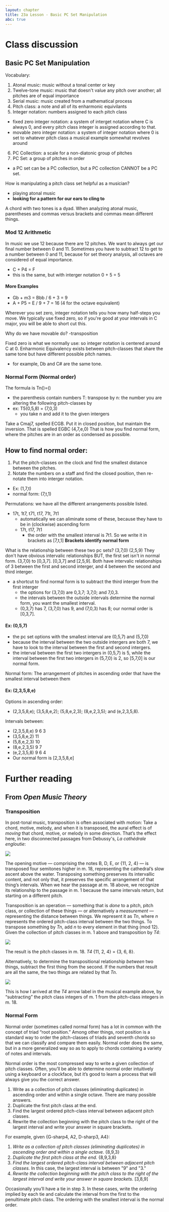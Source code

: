 ```yaml
---
layout: chapter
title: 23a Lesson - Basic PC Set Manipulation
abc: true
---
```


# Class discussion

## Basic PC Set Manipulation

Vocabulary:
1. Atonal music: music without a tonal center or key
2. Twelve-tone music: music that doesn't value any pitch over another; all pitches are of equal importance
3. Serial music: music created from a mathematical process
4. Pitch class: a note and all of its enharmonic equivilants
5. Integer notation: numbers assigned to each pitch class
  - fixed zero integer notation: a system of interget notation where C is always 0, and every pitch class integer is assigned according to that.
  - movable zero integer notation: a system of integer notation where 0 is set to whatever pitch class a musical example somewhat revolves around
6. PC Collection: a scale for a non-diatonic group of pitches
7. PC Set: a group of pitches in order
  - a PC set can be a PC collection, but a PC collection CANNOT be a PC set.


How is manipulating a pitch class set helpful as a musician?
- playing atonal music
- **looking for a pattern for our ears to cling to**

A chord with two tones is a dyad. 
When analyzing atonal music, parentheses and commas versus brackets and commas mean different things. 

### Mod 12 Arithmetic
In music we use 12 because there are 12 pitches.
We want to always get our final number between 0 and 11. 
Sometimes you have to subtract 12 to get to a number between 0 and 11, because for set theory analysis, all octaves are considered of equal importance.
- C + P4 = F
- this is the same, but with interger notation 0 + 5 = 5

#### More Examples
- Gb + m3 = Bbb / 6 + 3 = 9
- A + P5 = E / 9 + 7 = 16 (4 for the octave equivalent)

Wherever you set zero, integer notation tells you how many half-steps you move. 
We typically use fixed zero, so if you're good at your intervals in C major, you will be able to short cut this.

Why do we have movable do?
-transposition

Fixed zero is what we normally use: so integer notation is centered around C at 0. 
Enharmonic Equivalency exists between pitch-classes that share the same tone but have different possible pitch names.
- for example, Db and C# are the same tone. 

### Normal Form (Normal order)
The formula is Tn()=()
  - the parenthesis contain numbers
T: transpose by
n: the number you are altering the following pitch-classes by
- ex: T5(0,5,8) = (7,0,3)
  - you take n and add it to the given intergers
  
Take a Cmaj7, spelled ECGB. 
Put it in closed position, but maintain the inversion. 
That is spelled EGBC (4,7,e,0)
That is how you find normal form, where the pitches are in an order as condensed as possible.

## How to find normal order:
 1. Put the pitch-classes on the clock and find the smallest distance between the pitches.
 2. Notate the numbers on a staff and find the closed position, then re-notate them into interger notation. 
  - Ex: (1,7,t)
  - normal form: (7,t,1)

Permutations: we have all the different arrangements possible listed.
- 17t, 1t7, t71, t17, 71t, 7t1
  - automatically we can aliminate some of these, because they have to be in (clockwise) ascending form
  - 17t, t17, 7t1
    - the order with the smallest interval is 7t1. So we write it in brackets as [7,t,1]
 **Brackets identify normal form**
 
 What is the relationship between these two pc sets?
(3,7,0)
(2,5,9)
They don't have obvious intervalic relationships
BUT, the first set isn't in normal form.
(3,7,0) to [0,3,7].
[0,3,7] and [2,5,9]. 
Both have intervalic relationships of 3 between the first and second interger, and 4 between the second and third interger.
- a shortcut to find normal form is to subtract the third interger from the first interger
  - the options for (3,7,0) are 0,3,7; 3,7,0; and 7,0,3.
  - the intervals between the outside intervals determine the normal form, you want the smallest interval.
  - (0,3,7) has 7, (3,7,0) has 9, and (7,0,3) has 8; our normal order is [0,3,7]. 
  
#### Ex: (0,5,7)
- the pc set options with the smallest interval are (0,5,7) and (5,7,0)
- because the interval between the two outside intergers are both 7, we have to look to the interval between the first and second intergers.
- the interval between the first two intergers in (0,5,7) is 5, while the interval between the first two intergers in (5,7,0) is 2, so [5,7,0] is our normal form. 
    
 Normal form: The arrangement of pitches in ascending order that have the smallest interval between them
 
 #### Ex: (2,3,5,8,e)
 Options in ascending order:
 - (2,3,5,8,e); (3,5,8,e,2); (5,8,e,2,3); (8,e,2,3,5); and (e,2,3,5,8).
 
 Intervals between:
 - (2,3,5,8,e) 9 6 3
 - (3,5,8,e,2) 11
 - (5,8,e,2,3) 10
 - (8,e,2,3,5) 9 7
 - (e,2,3,5,8) 9 6 4
  - Our normal form is [2,3,5,8,e]
  
# Further reading

## From *Open Music Theory*

### Transposition

In post-tonal music, transposition is often associated with motion: Take a chord, motive, melody, and when it is transposed, the aural effect is of *moving* that chord, motive, or melody in some direction. That’s the effect here, in two disconnected passages from Debussy's, *La cathédrale engloutie*:

[![](/images/postTonal/transposition.png)](/images/postTonal/transposition.png)

The opening motive — comprising the notes B, D, E, or {11, 2, 4} — is transposed four semitones higher in m. 18, representing the cathedral’s slow ascent above the water. Transposing something preserves its intervallic content, and not only that, it preserves the specific arrangement of that thing’s intervals. When we hear the passage at m. 18 above, we recognize its relationship to the passage in m. 1 because the same intervals return, but starting on a different pitch.

Transposition is an operation — something that is *done* to a pitch, pitch class, or collection of these things — or alternatively a *measurement* — representing the distance between things. We represent it as *Tn*, where *n* represents the ordered pitch-class interval between the two things. To transpose something by *Tn*, add *n* to every element in that thing (mod 12). Given the collection of pitch classes in m. 1 above and transposition by *T4*:

[![](/images/postTonal/t4.png)](/images/postTonal/t4.png)

The result is the pitch classes in m. 18. *T4* {11, 2, 4} = {3, 6, 8}.

Alternatively, to determine the transpositional relationship *between* two things, subtract the first thing from the second. If the numbers that result are all the same, the two things are related by that *Tn*.

[![](/images/postTonal/t4Measurement.png)](/images/postTonal/t4Measurement.png)

This is how I arrived at the *T4* arrow label in the musical example above, by “subtracting” the pitch class integers of m. 1 from the pitch-class integers in m. 18.

### Normal Form

Normal order (sometimes called normal form) has a lot in common with the concept of triad “root position.” Among other things, root position is a standard way to order the pitch-classes of triads and seventh chords so that we can classify and compare them easily. Normal order does the same, but in a more generalized way so as to apply to chords containing a variety of notes and intervals.

Normal order is the most compressed way to write a given collection of pitch classes. Often, you’ll be able to determine normal order intuitively using a keyboard or a clockface, but it’s good to learn a process that will always give you the correct answer.

1. Write as a collection of pitch classes (eliminating duplicates) in ascending order and within a single octave. There are many possible answers.
2. Duplicate the first pitch class at the end. 
3. Find the largest ordered pitch-class interval between adjacent pitch classes.
4. Rewrite the collection beginning with the pitch class to the right of the largest interval and write your answer in square brackets.

For example, given {G-sharp4, A2, D-sharp3, A4}:

1. *Write as a collection of pitch classes (eliminating duplicates) in ascending order and within a single octave.* {8,9,3}
2. *Duplicate the first pitch class at the end.* {8,9,3,8}
3. *Find the largest ordered pitch-class interval between adjacent pitch classes.* In this case, the largest interval is between "9" and "3."
4. *Rewrite the collection beginning with the pitch class to the right of the largest interval and write your answer in square brackets.* [3,8,9]

Occasionally you’ll have a tie in step 3. In these cases, write the ordering implied by each tie and calculate the interval from the first to the penultimate pitch class. The ordering with the smallest interval is the normal order.
